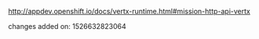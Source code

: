 http://appdev.openshift.io/docs/vertx-runtime.html#mission-http-api-vertx

changes added on: 1526632823064
